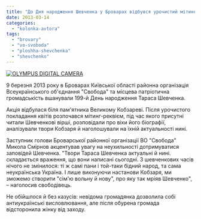 ```yaml
---
title: "До Дня народження Шевченка у Броварах відбувся урочистий мітинг"
date: 2013-03-14
categories: 
  - "kolonka-avtora"
tags: 
  - "brovary"
  - "vo-svoboda"
  - "ploshha-shevchenka"
  - "shevchenko"
---
```


[![OLYMPUS DIGITAL CAMERA](https://mpz.brovary.org/wp-content/uploads/2013/03/shevchenko.jpg)](https://mpz.brovary.org/wp-content/uploads/2013/03/shevchenko.jpg)

9 березня 2013 року в Броварах Київської області районна організація Всеукраїнського об'єднання "Свобода" та місцева патріотична громадськість вшанували 199-й День народження Тараса Шевченка.

Акція відбулася біля пам'ятника Великому Кобзареві. Після урочистого покладання квітів розпочався мітинг-реквієм, під час якого присутні читали Шевченкові вірші, розповідали про віхи його біографії, аналізували твори Кобзаря й наголошували на їхній актуальності нині.

Заступник голови Броварської районної організації ВО "Свобода" Микола Смірнов акцентував увагу на неухильності дотримуватися заповідей Шевченка. "Твори Тараса Шевченка актуальні й нині. складається враження, що вони написані сьогодні. З шевченкових часів нічого не змінилося: ті ж самі пани і той-таки бідний народ, та сама неукраїнська Україна. І лише виконуючи настанови Кобзаря, ми зможемо створити "сім'ю вольну й нову", про яку так мріяв Шевченко", – наголосив свободівець.

Не обійшлося й без казусів: невідома громадянка дозволила собі антиукраїнські висловлювання, але після обурена громада відсторонила жінку від заходу.
